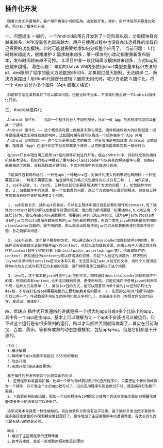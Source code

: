 ## 插件化开发
     随着业务复杂度增多，客户端不再是小巧的应用，这就给开发，维护，用户体验带来极差的效果，所以有了插件化开发

一、问题提出
     一般的，一个Android应用在开发到了一定阶段以后，功能模块将会越来越多，APK安装包也越来越大，用户在使用过程中也没有办法选择性的加载自己需要的功能模块。此时可能就需要考虑如何分拆整个应用了。
     当前问题：
          1.代码越来越庞大，很难维护
          2.需求越来越多，某一模块的小改动都要重新发布版本，发布时间越来越不可控。
3.项目中某一段代码牵涉模块越来越多，应对bug反应越来越慢。
     潜在问题：
          早期的Dalvik VM内部使用short类型变量来标识方法的id，dex限制了程序的最大方法数是65535，如果超过最大限制，无法编译
二、解决方案提出
     1.用Html5代替部分逻辑
     2.删除无用代码，减少方法数
     3.插件化，将一个 App 划分为多个插件（Apk 或相关格式）

     前两种方法在某种条件下可以解决问题，但是治标不治本。下面我们重点说一下Android插件化开发。

三、Android插件化

     Android 插件化 —— 指将一个程序划分为不同的部分，比如一般 App 的皮肤样式就可以看成一个插件
     Android 组件化 —— 这个概念实际跟上面相差不那么明显，组件和插件较大的区别就是：组件是指通用及复用性较高的构件，比如图片缓存就可以看成一个组件被多个 App 共用
     Android 动态加载 —— 这个实际是更高层次的概念，也有叫法是热加载或 Android 动态部署，指容器（App）在运⾏状态下动态加载某个模块，从而新增功能或改变某⼀部分行为  

     在java开发中随处可见使用jar包的插件机制进行开发，但在android中，目前较成熟的插件机制基本没有，看到的帖子中提到了重写dexclassloader可以完美的解决插件问题，但都只简要描述了原理，没有源码或关键代码，下面对网络中的思路进行总结．

     目前插件包有两种格式：一种是apk,一种是dex包．对插件的接入机制来说也有两种：一种是需要安装，一种是不需要安装．结合插件包的格式来说插件的方式只有三种：１，apk安装，２，apk不安装，３，dex包．三种方式其实主要是解决两个方面的问题：１，加载插件中的类，２，加载插件中的资源．第一个加载类的问题，这三个方式都可以很好的解决．但目前三种方式都没有很完美的解决第２个问题．

     １，apk安装方式．插件apk安装后，可以在主程序中通过包名加载到插件的context,有了插件的context就可以解决加载插件资源的问题．但出现的新问题是：如果插件a,b,c间公用一个底层jar包，那么在abc间传送数据时，需要进行序列化和反序列化，因为a中jar包的data类与b中jar包的data类虽然都是同样的jar包也是同样的类，但两个类在java机制来是由不同的classloader加载的，是不同的类．那么就会出现插件间jar包冗余和数据传递的效率不好问题．总之能解决问题．

     ２，apk不安装，这个是不推荐的方式．可以通过dexclassloader加载到插件a中的类，但插件没有安装就无法获得插件apk的context，也就无法加载到资源，网络上有牛人通过将主程序的context替换关键的对象（如classloader,assertmanager等），伪造成插件的context，然后通过伪context也可以获得插件资源．目前个人验证的问题为：获取到的layout资源中的textview显示文本有问题，无法显示在layout设定的文本．同时个人猜测这种hack的方式或许有其它的未知的问题，但不排除高手已经解决了这个问题．

     ３，dex包，这个基本是java开发中jar包的方式．同样通过dexclassloader加载到插件中的类，但依旧没有context,也无法加载到资源．要使用布局，只能在插件中使用java代码来写布局．这种方式最简单（１，类似jar包的方式，也可以随意导出单个类的jar包然后转化为dex包，不存在打包成apk需要完整的工程和依赖关系的要求．２，底层的公用jar包所有插件可以公共一个，传递数据不用反复的序列化和反序列化．），也是最复杂的（布局文件全部代码写，难调试，难维护）．


四、优缺点
     插件式开发通俗的讲就是把一个很大的app分成n多个比较小的app，其中有一个app是主app。基本上可以理解为让一个apk不安装也可以被运行。只不过这个运行是有很多限制的运行，所以才叫插件否则就叫病毒了。其实在目前淘宝、百度、腾讯、等都有成熟的动态加载框架，包括apkplug，但是它们都是不开源的。

     优点：
     1.模块解耦
     2.解除单个dex函数不能超过 65535的限制
     3.动态升级
     4.高效开发(编译速度更快)

     基于插件的开发列举两个比较突出的优点：
     1、应用程序非常容易扩展，比如一个新的领域要加到旧的应用程序中，只需把这个新的领域做为一个插件，只开发这个小的app就可以了，旧的应用程序可能会原分不动，就连编译打包都不需要。
     2、下载更新特别省流量，假如一个应用程序有10M把它分成两个的话可能每次更新只需要花费5M或者更少的流量就可以更新完。

     追求完美本来就是一种性格缺陷，说在做软件方面没有近乎完美。基于插件开发当然不是插件越多越好能掌控好内聚和耦合度就更好了。插件增加了主应用程序中的逻辑难度。有优点的东西也是有缺点的这是必然。
     
     缺点：
     1.增加了主应用程序的逻辑难度
     2.技术有难度，目前一些成熟的框架都是闭源的


